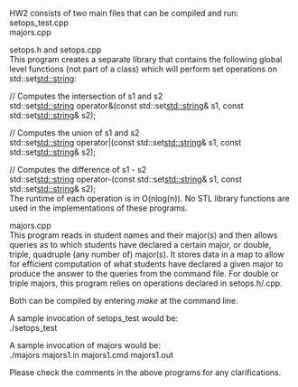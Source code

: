 HW2 consists of two main files that can be compiled and run:  
setops_test.cpp  
majors.cpp

setops.h and setops.cpp  
This program creates a separate library that contains the following global level functions (not part of a class) which will perform set operations on std::set<std::string>:  

// Computes the intersection of s1 and s2  
std::set<std::string> operator&(const std::set<std::string>& s1, const std::set<std::string>& s2);

// Computes the union of s1 and s2  
std::set<std::string> operator|(const std::set<std::string>& s1, const std::set<std::string>& s2);

// Computes the difference of s1 - s2  
std::set<std::string> operator-(const std::set<std::string>& s1, const std::set<std::string>& s2);                                 
The runtime of each operation is in O(nlog(n)). No STL library functions are used in the implementations of these programs.

majors.cpp  
This program reads in student names and their major(s) and then allows queries as to which students have declared a certain major, or double, triple, quadruple (any number of) major(s). It stores data in a map to allow for efficient computation of what students have declared a given major to produce the answer to the queries from the command file. For double or triple majors, this program relies on operations declared in setops.h/.cpp.  

Both can be compiled by entering _make_ at the command line.  

A sample invocation of setops_test would be:  
./setops_test  

A sample invocation of majors would be:  
./majors majors1.in majors1.cmd majors1.out  

Please check the comments in the above programs for any clarifications.
